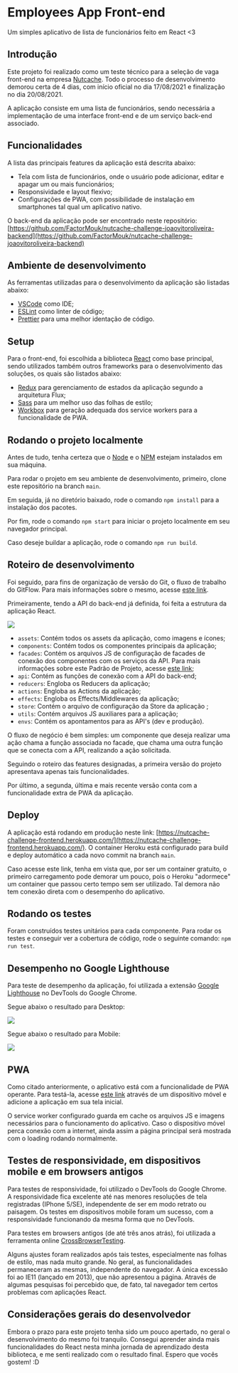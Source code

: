 # Employees App Front-end

Um simples aplicativo de lista de funcionários feito em React <3

## Introdução

Este projeto foi realizado como um teste técnico para a seleção de vaga front-end na empresa [Nutcache](https://www.nutcache.com/).
Todo o processo de desenvolvimento demorou certa de 4 dias, com início oficial no dia 17/08/2021 e finalização no dia 20/08/2021.

A aplicação consiste em uma lista de funcionários, sendo necessária a implementação de uma interface front-end e de um serviço back-end associado.

## Funcionalidades

A lista das principais features da aplicação está descrita abaixo:

- Tela com lista de funcionários, onde o usuário pode adicionar, editar e apagar um ou mais funcionários;
- Responsividade e layout flexivo;
- Configurações de PWA, com possibilidade de instalação em smartphones tal qual um aplicativo nativo.

O back-end da aplicação pode ser encontrado neste repositório: [https://github.com/FactorMouk/nutcache-challenge-joaovitoroliveira-backend](https://github.com/FactorMouk/nutcache-challenge-joaovitoroliveira-backend)

## Ambiente de desenvolvimento

As ferramentas utilizadas para o desenvolvimento da aplicação são listadas abaixo:

- [VSCode](https://code.visualstudio.com/) como IDE;
- [ESLint](https://eslint.org/) como linter de código;
- [Prettier](https://prettier.io/) para uma melhor identação de código.

## Setup

Para o front-end, foi escolhida a biblioteca [React](https://pt-br.reactjs.org/) como base principal, sendo utilizados também outros frameworks para o desenvolvimento das soluções, os quais são listados abaixo:

- [Redux](https://redux.js.org/) para gerenciamento de estados da aplicação segundo a arquitetura Flux;
- [Sass](https://sass-lang.com/) para um melhor uso das folhas de estilo;
- [Workbox](https://developers.google.com/web/tools/workbox) para geração adequada dos service workers para a funcionalidade de PWA.

## Rodando o projeto localmente

Antes de tudo, tenha certeza que o [Node](https://nodejs.org/en/) e o [NPM](https://www.npmjs.com/) estejam instalados em sua máquina.

Para rodar o projeto em seu ambiente de desenvolvimento, primeiro, clone este repositório na branch `main`.

Em seguida, já no diretório baixado, rode o comando `npm install` para a instalação dos pacotes.

Por fim, rode o comando `npm start` para iniciar o projeto localmente em seu navegador principal.

Caso deseje buildar a aplicação, rode o comando `npm run build`.

## Roteiro de desenvolvimento

Foi seguido, para fins de organização de versão do Git, o fluxo de trabalho do GitFlow. Para mais informações sobre o mesmo, acesse [este link](https://www.atlassian.com/br/git/tutorials/comparing-workflows/gitflow-workflow).

Primeiramente, tendo a API do back-end já definida, foi feita a estrutura da aplicação React.

<img src="https://drive.google.com/uc?export=view&id=1zhk4OLxrkF04mkAGl4s2ksIUzWYPsJHO">

- `assets`: Contém todos os assets da aplicação, como imagens e ícones;
- `components`: Contém todos os componentes principais da aplicação;
- `facades`: Contém os arquivos JS de configuração de facades de conexão dos componentes com os serviços da API. Para mais informações sobre este Padrão de Projeto, acesse [este link](https://refactoring.guru/pt-br/design-patterns/facade);
- `api`: Contém as funções de conexão com a API do back-end;
- `reducers`: Engloba os Reducers da aplicação;
- `actions`: Engloba as Actions da aplicação;
- `effects`: Engloba os Effects/Middlewares da aplicação;
- `store`: Contém o arquivo de configuração da Store da aplicação ;
- `utils`: Contém arquivos JS auxiliares para a aplicação;
- `envs`: Contém os apontamentos para as API's (dev e produção).

O fluxo de negócio é bem simples: um componente que deseja realizar uma ação chama a função associada no facade, que chama uma outra função que se conecta com a API, realizando a ação solicitada.

Seguindo o roteiro das features designadas, a primeira versão do projeto apresentava apenas tais funcionalidades.

Por último, a segunda, última e mais recente versão conta com a funcionalidade extra de PWA da aplicação.

## Deploy

A aplicação está rodando em produção neste link: [https://nutcache-challenge-frontend.herokuapp.com/](https://nutcache-challenge-frontend.herokuapp.com/).
O container Heroku está configurado para build e deploy automático a cada novo commit na branch `main`.

Caso acesse este link, tenha em vista que, por ser um container gratuito, o primeiro carregamento pode demorar um pouco, pois o Heroku "adormece" um container que passou certo tempo sem ser utilizado. Tal demora não tem conexão direta com o desempenho do aplicativo.

## Rodando os testes

Foram construídos testes unitários para cada componente. Para rodar os testes e conseguir ver a cobertura de código, rode o seguinte comando: `npm run test`.

## Desempenho no Google Lighthouse

Para teste de desempenho da aplicação, foi utilizada a extensão [Google Lighthouse](https://developers.google.com/web/tools/lighthouse?hl=pt-br) no DevTools do Google Chrome.

Segue abaixo o resultado para Desktop:

<img src="https://drive.google.com/uc?export=view&id=1S62cdqp_iIy1OgqbtwmnOgVQx2hHG3OZ">

Segue abaixo o resultado para Mobile:

<img src="https://drive.google.com/uc?export=view&id=1ZhAcwBiZ5svJL5kHy2UA_8n50SpXS1PV">

## PWA

Como citado anteriormente, o aplicativo está com a funcionalidade de PWA operante. Para testá-la, acesse [este link](https://to-do-app-guava.herokuapp.com) através de um dispositivo móvel e adicione a aplicação em sua tela inicial.

O service worker configurado guarda em cache os arquivos JS e imagens necessários para o funcionamento do aplicativo. Caso o dispositivo móvel perca conexão com a internet, ainda assim a página principal será mostrada com o loading rodando normalmente.

## Testes de responsividade, em dispositivos mobile e em browsers antigos

Para testes de responsividade, foi utilizado o DevTools do Google Chrome. A responsividade fica excelente até nas menores resoluções de tela registradas (IPhone 5/SE), independente de ser em modo retrato ou paisagem.
Os testes em dispositivos mobile foram um sucesso, com a responsividade funcionando da mesma forma que no DevTools.

Para testes em browsers antigos (de até três anos atrás), foi utilizada a ferramenta online [CrossBrowserTesting](https://app.crossbrowsertesting.com/).

Alguns ajustes foram realizados após tais testes, especialmente nas folhas de estilo, mas nada muito grande. No geral, as funcionalidades permaneceram as mesmas, independente do navegador. A única excessão foi ao IE11 (lançado em 2013), que não apresentou a página. Através de algumas pesquisas foi percebido que, de fato, tal navegador tem certos problemas com aplicações React.

## Considerações gerais do desenvolvedor

Embora o prazo para este projeto tenha sido um pouco apertado, no geral o desenvolvimento do mesmo foi tranquilo. Consegui aprender ainda mais funcionalidades do React nesta minha jornada de aprendizado desta biblioteca, e me senti realizado com o resultado final. Espero que vocês gostem! :D
